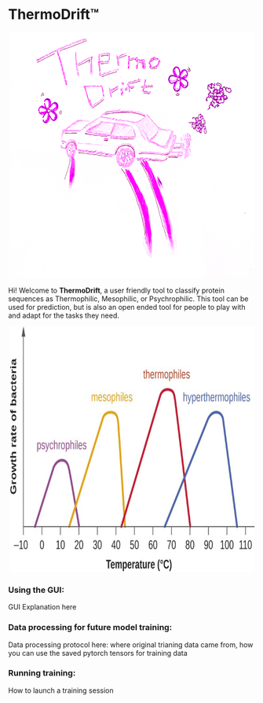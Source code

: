 # ThermoDrift™
<p align="center">
  <img src="images/thermodrift_logo.png" width="500" height="500"  />
</p>

Hi! Welcome to **ThermoDrift**, a user friendly tool to classify protein sequences as Thermophilic, Mesophilic, or Psychrophilic. This tool can be used for prediction, but is also an open ended tool for people to play with and adapt for the tasks they need.

<p align="center">
  <img src="images/figure_1.jpg" width="500" height="500" />
</p>

### Using the GUI:
GUI Explanation here

### Data processing for future model training:
Data processing protocol here: where original trianing data came from, how you can use the saved pytorch tensors for training data

### Running training:
How to launch a training session
